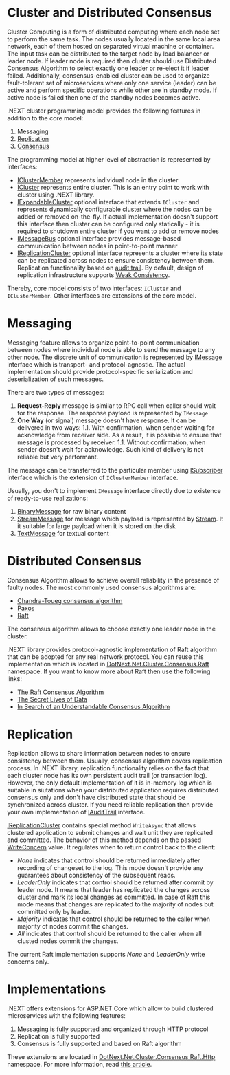 Cluster and Distributed Consensus
====
Cluster Computing is a form of distributed computing where each node set to perform the same task. The nodes usually located in the same local area network, each of them hosted on separated virtual machine or container. The input task can be distributed to the target node by load balancer or leader node. If leader node is required then cluster should use Distributed Consensus Algorithm to select exactly one leader or re-elect it if leader failed. Additionally, consensus-enabled cluster can be used to organize fault-tolerant set of microservices where only one service (leader) can be active and perform specific operations while other are in standby mode. If active node is failed then one of the standby nodes becomes active.

.NEXT cluster programming model provides the following features in addition to the core model:
1. Messaging
1. [Replication](https://en.wikipedia.org/wiki/Replication_(computing))
1. [Consensus](https://en.wikipedia.org/wiki/Consensus_(computer_science))

The programming model at higher level of abstraction is represented by interfaces:
* [IClusterMember](../../api/DotNext.Net.Cluster.IClusterMember.yml) represents individual node in the cluster
* [ICluster](../../api/DotNext.Net.Cluster.ICluster.yml) represents entire cluster. This is an entry point to work with cluster using .NEXT library.
* [IExpandableCluster](../../api/DotNext.Net.Cluster.IExpandableCluster.yml) optional interface that extends `ICluster` and represents dynamically configurable cluster where the nodes can be added or removed on-the-fly. If actual implementation doesn't support this interface then cluster can be configured only statically - it is required to shutdown entire cluster if you want to add or remove nodes
* [IMessageBus](../../api/DotNext.Net.Cluster.Messaging.IMessageBus.yml) optional interface provides message-based communication between nodes in  point-to-point manner
* [IReplicationCluster](../../api/DotNext.Net.Cluster.Replication.IReplicationCluster-1.yml) optional interface represents a cluster where its state can be replicated across nodes to ensure consistency between them. Replication functionality based on [audit trail](../../api/DotNext.IO.Log.IAuditTrail-1.yml). By default, design of replication infrastructure supports [Weak Consistency](https://en.wikipedia.org/wiki/Weak_consistency).

Thereby, core model consists of two interfaces: `ICluster` and `IClusterMember`. Other interfaces are extensions of the core model. 

# Messaging
Messaging feature allows to organize point-to-point communication between nodes where individual node is able to send the message to any other node. The discrete unit of communication is represented by [IMessage](../../api/DotNext.Net.Cluster.Messaging.IMessage.yml) interface which is transport- and protocol-agnostic. The actual implementation should provide protocol-specific serialization and deserialization of such messages.

There are two types of messages:
1. **Request-Reply** message is similar to RPC call when caller should wait for the response. The response payload is represented by `IMessage`
1. **One Way** (or signal) message doesn't have response. It can be delivered in two ways:
1.1. With confirmation, when sender waiting for acknowledge from receiver side. As a result, it is possible to ensure that message is processed by receiver.
1.1. Without confirmation, when sender doesn't wait for acknowledge. Such kind of delivery is not reliable but very performant.

The message can be transferred to the particular member using [ISubscriber](../../api/DotNext.Net.Cluster.Messaging.ISubscriber.yml) interface which is the extension of `IClusterMember` interface.

Usually, you don't to implement `IMessage` interface directly due to existence of ready-to-use realizations:
1. [BinaryMessage](../../api/DotNext.Net.Cluster.Messaging.BinaryMessage.yml) for raw binary content
1. [StreamMessage](../../api/DotNext.Net.Cluster.Messaging.StreamMessage.yml) for message which payload is represented by [Stream](https://docs.microsoft.com/en-us/dotnet/api/system.io.stream). It it suitable for large payload when it is stored on the disk
1. [TextMessage](../../api/DotNext.Net.Cluster.Messaging.TextMessage.yml) for textual content

# Distributed Consensus
Consensus Algorithm allows to achieve overall reliability in the presence of faulty nodes. The most commonly used consensus algorithms are:
* [Chandra-Toueg consensus algorithm](https://en.wikipedia.org/wiki/Chandra%E2%80%93Toueg_consensus_algorithm)
* [Paxos](https://en.wikipedia.org/wiki/Paxos_(computer_science))
* [Raft](https://en.wikipedia.org/wiki/Raft_(computer_science))

The consensus algorithm allows to choose exactly one leader node in the cluster.

.NEXT library provides protocol-agnostic implementation of Raft algorithm that can be adopted for any real network protocol. You can reuse this implementation which is located in [DotNext.Net.Cluster.Consensus.Raft](../../api/DotNext.Net.Cluster.Consensus.Raft.yml) namespace. If you want to know more about Raft then use the following links:
* [The Raft Consensus Algorithm](https://raft.github.io/)
* [The Secret Lives of Data](http://thesecretlivesofdata.com/)
* [In Search of an Understandable Consensus Algorithm](https://raft.github.io/raft.pdf)

# Replication
Replication allows to share information between nodes to ensure consistency between them. Usually, consensus algorithm covers replication process. In .NEXT library, replication functionality relies on the fact that each cluster node has its own persistent audit trail (or transaction log). However, the only default implementation of it is in-memory log which is suitable in siutations when your distributed application requires distributed consensus only and don't have distributed state that should be synchronized across cluster. If you need reliable replication then provide your own implementation of [IAuditTrail](../../api/DotNext.IO.Log.IAuditTrail-1.yml) interface.

[IReplicationCluster](../../api/DotNext.Net.Cluster.Replication.IReplicationCluster-1.yml) contains special method `WriteAsync` that allows clustered application to submit changes and wait unit they are replicated and committed. The behavior of this method depends on the passed [WriteConcern](../../api/DotNext.Net.Cluster.Replication.WriteConcern.yml) value. It regulates when to return control back to the client:
* _None_ indicates that control should be returned immediately after recording of changeset to the log. This mode doesn't provide any guarantees about consistency of the subsequent reads.
* _LeaderOnly_ indicates that control should be returned after commit by leader node. It means that leader has replicated the changes across cluster and mark its local changes as committed. In case of Raft this mode means that changes are replicated to the majority of nodes but committed only by leader.
* _Majority_ indicates that control should be returned to the caller when majority of nodes commit the changes.
* _All_ indicates that control should be returned to the caller when all clusted nodes commit the changes.

The current Raft implementation supports _None_ and _LeaderOnly_ write concerns only.

# Implementations
.NEXT offers extensions for ASP.NET Core which allow to build clustered microservices with the following features:
1. Messaging is fully supported and organized through HTTP protocol
1. Replication is fully supported
1. Consensus is fully supported and based on Raft algorithm

These extensions are located in [DotNext.Net.Cluster.Consensus.Raft.Http](../../api/DotNext.Net.Cluster.Consensus.Raft.Http.yml) namespace. For more information, read [this article](./aspnetcore.md).
